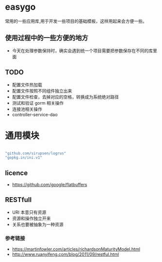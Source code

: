 # easygo

常用的一些应用库,用于开发一些项目的基础模板，这样用起来会方便一些。

## 使用过程中的一些方便的地方

- 今天在处理参数保持时，确实会遇到统一个项目需要把参数保存在不同的库里面

## TODO

- 配置文件热加载
- 配置文件按照不同组件独立出来
- 配置文件检查，去掉对应的空格，转换成为系统绝对路径
- 测试和验证 gorm 相关操作
- 连接池相关操作
- controller-service-dao

# 通用模块

```go

"github.com/sirupsen/logrus"
"gopkg.in/ini.v1"

```

## licence

- https://github.com/google/flatbuffers

## RESTfull

- URI 本意只有资源
- 资源和操作独立开来
- 关系也要被抽象为一种资源

### 参考链接

- https://martinfowler.com/articles/richardsonMaturityModel.html
- http://www.ruanyifeng.com/blog/2011/09/restful.html